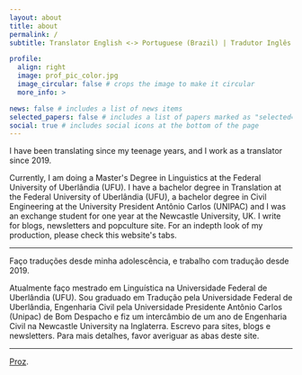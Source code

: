 ```yaml
---
layout: about
title: about
permalink: /
subtitle: Translator English <-> Portuguese (Brazil) | Tradutor Inglês <-> Português

profile:
  align: right
  image: prof_pic_color.jpg
  image_circular: false # crops the image to make it circular
  more_info: >

news: false # includes a list of news items
selected_papers: false # includes a list of papers marked as "selected={true}"
social: true # includes social icons at the bottom of the page
---
```

I have been translating since my teenage years, and I work as a translator since 2019.

Currently, I am doing a Master's Degree in Linguistics at the Federal University of Uberlândia (UFU). I have a bachelor degree in Translation at the Federal University of Uberlândia (UFU), a bachelor degree in Civil Engineering at the University President Antônio Carlos (UNIPAC) and I was an exchange student for one year at the Newcastle University, UK. I write for blogs, newsletters and popculture site. For an indepth look of my production, please check this website's tabs.

---
Faço traduções desde minha adolescência, e trabalho com tradução desde 2019.

Atualmente faço mestrado em Linguística na Universidade Federal de Uberlândia (UFU). Sou graduado em Tradução pela Universidade Federal de Uberlândia, Engenharia Civil pela Universidade Presidente Antônio Carlos (Unipac) de Bom Despacho e fiz um intercâmbio de um ano de Engenharia Civil na Newcastle University na Inglaterra. Escrevo para sites, blogs e newsletters. Para mais detalhes, favor averiguar as abas deste site.

---

<a href='https://www.proz.com/profile/2679500'>Proz</a>.